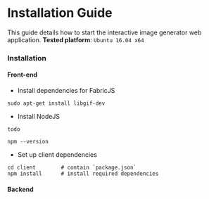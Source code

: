 # Installation Guide
This guide details how to start the interactive image generator web application.
**Tested platform**:  `Ubuntu 16.04 x64`

### Installation
#### Front-end
* Install dependencies for FabricJS
```shell
sudo apt-get install libgif-dev
```

* Install NodeJS
```shell
todo

npm --version
```

* Set up client dependencies
```
cd client        # contain `package.json`
npm install      # install required dependencies
```

#### Backend
